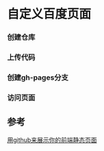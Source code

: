 # 自定义百度页面

### 创建仓库

### 上传代码

### 创建gh-pages分支

### 访问页面

## 参考

[用github来展示你的前端静态页面](https://www.cnblogs.com/qianmojing/p/6484162.html)
